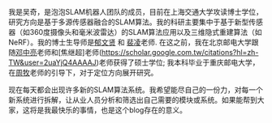 我是吴奇，是泡泡SLAM机器人团队的成员，目前在上海交通大学攻读博士学位，研究方向是基于多源传感器融合的SLAM算法。我的科研主要集中于基于新型传感器（如360度摄像头和毫米波雷达）的SLAM算法应用以及三维隐式重建算法（如NeRF）。我的博士生导师是[郁文贤](https://www.researchgate.net/profile/Wenxian-Yu) 和 [裴凌](https://scholar.google.com.tw/citations?user=Vm7d2EkAAAAJ&hl=zh-TW&oi=sra)老师. 在这之前，我在北京邮电大学跟随[邓中亮](https://scholar.google.com.tw/citations?hl=zh-TW&user=Dm2WVQwAAAAJ)老师和[焦继超]老师(https://scholar.google.com.tw/citations?hl=zh-TW&user=2uaYjQ4AAAAJ)老师获得了硕士学位; 我本科毕业于重庆邮电大学，在[周牧](https://scholar.google.com.tw/citations?hl=zh-TW&user=uBUdQkgAAAAJ)老师的引导下，对于定位方向展开研究。

现在每天都会出现许多新的SLAM算法系统。我希望能尽自己的一份力，对每一个新系统进行拆解，让从业人员分析和筛选出自己需要的模块或系统。如果能帮到大家，这将是我最快乐的事情，也是这个blog存在的意义。